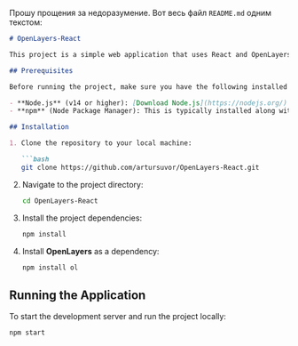 Прошу прощения за недоразумение. Вот весь файл `README.md` одним текстом:

```markdown
# OpenLayers-React

This project is a simple web application that uses React and OpenLayers to display maps and interact with them.

## Prerequisites

Before running the project, make sure you have the following installed on your machine:

- **Node.js** (v14 or higher): [Download Node.js](https://nodejs.org/)
- **npm** (Node Package Manager): This is typically installed along with Node.js.

## Installation

1. Clone the repository to your local machine:

   ```bash
   git clone https://github.com/artursuvor/OpenLayers-React.git
   ```

2. Navigate to the project directory:

   ```bash
   cd OpenLayers-React
   ```

3. Install the project dependencies:

   ```bash
   npm install
   ```

4. Install **OpenLayers** as a dependency:

   ```bash
   npm install ol
   ```

## Running the Application

To start the development server and run the project locally:

```bash
npm start
```
